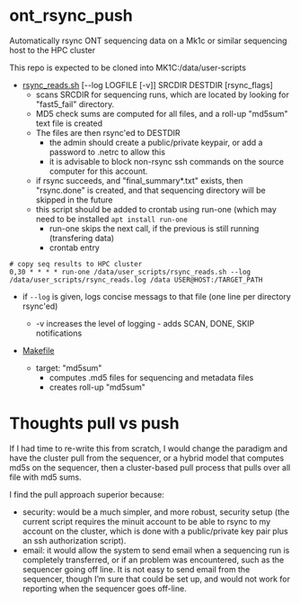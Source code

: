 # ont_rsync_push
Automatically rsync ONT sequencing data on a Mk1c or similar sequencing host to the HPC cluster

This repo is expected to be cloned into MK1C:/data/user-scripts

* [rsync_reads.sh](rsync_reads.sh) [--log LOGFILE [-v]] SRCDIR DESTDIR [rsync_flags] 
   * scans SRCDIR for sequencing runs, which are located by looking for "fast5_fail" directory. 
   * MD5 check sums are computed for all files, and a roll-up "md5sum" text file is created
   * The files are then rsync'ed to DESTDIR
      * the admin should create a public/private keypair, or add a password to .netrc to allow this
      * it is advisable to block non-rsync ssh commands on the source computer for this account.
   * if rsync succeeds, and "final_summary*.txt" exists, then "rsync.done" is created, and that sequencing directory will be skipped in the future
   * this script should be added to crontab using run-one (which may need to be installed ```apt install run-one```
      * run-one skips the next call, if the previous is still running (transfering data)
      * crontab entry 
```
# copy seq results to HPC cluster
0,30 * * * * run-one /data/user_scripts/rsync_reads.sh --log /data/user_scripts/rsync_reads.log /data USER@HOST:/TARGET_PATH
```
   * if ```--log``` is given, logs concise messags to that file (one line per directory rsync'ed)
      * -v increases the level of logging - adds SCAN, DONE, SKIP notifications



* [Makefile](Makefile)
   * target: "md5sum" 
      * computes .md5 files for sequencing and metadata files
      * creates roll-up "md5sum" 

# Thoughts pull vs push

If I had time to re-write this from scratch, I would change the paradigm and have the cluster pull from the sequencer, or a hybrid model that computes md5s on the sequencer, then a cluster-based pull process that pulls over all file with md5 sums. 

I find the pull approach superior because:  
* security: would be a much simpler, and more robust, security setup (the current script requires the minuit account to be able to rsync to my account on the cluster, which is done with a public/private key pair plus an ssh authorization script).
* email: it would allow the system to send email when a sequencing run is completely transferred, or if an problem was encountered, such as the sequencer going off line. It is not easy to send email from the sequencer, though I’m sure that could be set up, and would not work for reporting when the sequencer goes off-line. 
